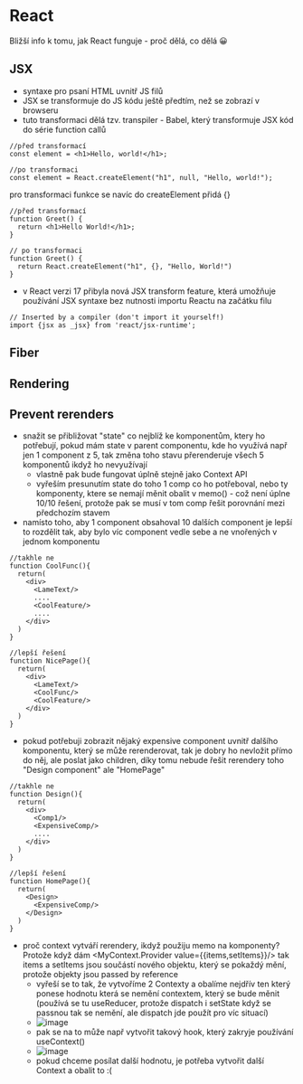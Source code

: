 # React
Bližší info k tomu, jak React funguje - proč dělá, co dělá 😀

## JSX
- syntaxe pro psaní HTML uvnitř JS filů
- JSX se transformuje do JS kódu ještě předtím, než se zobrazí v browseru
- tuto transformaci dělá tzv. transpiler - Babel, který transformuje JSX kód do série function callů


```
//před transformací
const element = <h1>Hello, world!</h1>;

//po transformaci
const element = React.createElement("h1", null, "Hello, world!");
```
pro transformaci funkce se navíc do createElement přidá {}
```
//před transformací
function Greet() {
  return <h1>Hello World!</h1>;
}

// po transformaci
function Greet() {
  return React.createElement("h1", {}, "Hello, World!")
}
```

- v React verzi 17 přibyla nová JSX transform feature, která umožňuje používání JSX syntaxe bez nutnosti importu Reactu na začátku filu

```
// Inserted by a compiler (don't import it yourself!)
import {jsx as _jsx} from 'react/jsx-runtime';
```


## Fiber

## Rendering

## Prevent rerenders
- snažit se přibližovat "state" co nejblíž ke komponentům, ktery ho potřebují, pokud mám state v parent componentu, kde ho využívá např jen 1 component z 5, tak změna toho stavu přerenderuje všech 5 komponentů ikdyž ho nevyužívají
  - vlastně pak bude fungovat úplně stejně jako Context API
  - vyřeším presunutím state do toho 1 comp co ho potřeboval, nebo ty komponenty, ktere se nemají měnit obalit v memo() - což není úplne 10/10 řešení, protože pak se musí v tom comp řešit porovnání mezi předchozím stavem
- namísto toho, aby 1 component obsahoval 10 dalších component je lepší to rozdělit tak, aby bylo víc component vedle sebe a ne vnořených v jednom komponentu
```
//takhle ne
function CoolFunc(){
  return(
    <div>
      <LameText/>
      ....
      <CoolFeature/>
      ....
    </div>
  )
}

//lepší řešení
function NicePage(){
  return(
    <div>
      <LameText/>
      <CoolFunc/>
      <CoolFeature/>
    </div>
  )
}
```
- pokud potřebuji zobrazit nějaký expensive component uvnitř dalšího komponentu, který se může rerenderovat, tak je dobry ho nevložit přímo do něj, ale poslat jako children, díky tomu nebude řešit rerendery toho "Design component" ale "HomePage"
```
//takhle ne
function Design(){
  return(
    <div>
      <Comp1/>
      <ExpensiveComp/>
      ....
    </div>
  )
}

//lepší řešení
function HomePage(){
  return(
    <Design>
      <ExpensiveComp/>
    </Design>
  )
}
```
- proč context vytváří rerendery, ikdyž použiju memo na komponenty? Protože když dám <MyContext.Provider value={{items,setItems}}/> tak items a setItems jsou součástí nového objektu, který se pokaždý mění, protože objekty jsou passed by reference
  - vyřeší se to tak, že vytvoříme 2 Contexty a obalíme nejdřív ten který ponese hodnotu která se nemění contextem, který se bude měnit (používá se tu useReducer, protože dispatch i setState když se passnou tak se nemění, ale dispatch jde použít pro víc situací)
  - ![image](https://github.com/Kapaak/self-development/assets/58420887/90754dd0-2b0b-4ce9-a87d-74641a97b699)
  - pak se na to může např vytvořit takový hook, který zakryje používání useContext()
  - ![image](https://github.com/Kapaak/self-development/assets/58420887/e2d57fe5-ac64-43f4-854b-b92b15173a79)
  - pokud chceme posílat další hodnotu, je potřeba vytvořit další Context a obalit to :(




